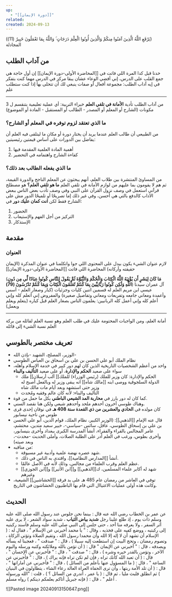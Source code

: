 ```yaml
---
up:
  - "[[دورة الإيمان]]"
related: 
created: 2024-09-13
---
```

(يَرْفَعِ اللَّهُ الَّذِينَ آمَنُوا مِنكُمْ وَالَّذِينَ أُوتُوا الْعِلْمَ دَرَجَاتٍ ۚ وَاللَّهُ بِمَا تَعْمَلُونَ خَبِيرٌ (11)) المجادلة
## من آداب الطلب
خدنا قبل كدا المرة اللي فاتت في [[المحاضرة الأولى-دورة الإيمان]] إن أول حاجة هي جمع القلب على الدرس، إني أفضي الوعاء عشان يبقا مركز في الدرس مهما كنت بتفكر في إيه
آداب الطلب: مجموعة أفعال أو صفات ينبغي لك أن تتحلى بها إذا كنت ستطلب علم

---
من آداب الطلب تأدية **الأمانة في تلقي العلم**
خبراء التربية: أي عملية تعليمية بتنقسم ل 3 مكونات (الشارح أو المعلم أو المصدر - الطالب أو المستقبل - المادة أو الموضوع)
### ما الذي تعتقد لزوم توفره في المعلم أو الشارح؟
من الطبيعي أن طالب العلم عندما يريد أن يختار دورة أو مكان ما ليتلقى فيه العلم أن يفاضل بين الدورات على أساس قيمتين رئيسيتين:
1. أهمية المادة العلمية المقدمة فيها
2. كفاءة الشارح واهتمامه في التحضير
### ما الذي يفعله الطالب بعد ذلك؟
من المساوئ المنتشرة بين طلاب العلم، أنهم يبحثون عن المعلم الناجح والدورة القيمة، ثم هم لا يقومون بما عليهم من لوازم الأمانة في تلقي العلم
**ما هو تلقي العلم؟** هو مصطلح قرآني استعمل في وصف نزول القرآن على النبي وفي وصف تأدب بعض الناس ببعض الآداب كالدفع بالتي هي أحسن، وفي غير ذلك إما تصريحًا أو تلميحًا
الدور مش على الشارح فقط لكن **انت كمان عليك دور** في:
1. الحضور
2. التركيز من أجل الفهم والإستيعاب
3. الإستذكار
## مقدمة
### العنوان
لازم عنوان الشيء يكون بيدل على المحتوى اللي جوا
واتكلمنا في عنوان المذكرة (الإيمان حقيقته وأركانه) المحاضرة اللي فاتت [[المحاضرة الأولى-دورة الإيمان]]

(**مَا كَانَ لِبَشَرٍ أَن يُؤْتِيَهُ اللَّهُ الْكِتَابَ وَالْحُكْمَ وَالنُّبُوَّةَ ثُمَّ يَقُولَ لِلنَّاسِ كُونُوا عِبَادًا لِّي مِن دُونِ اللَّهِ وَلَٰكِن كُونُوا رَبَّانِيِّينَ بِمَا كُنتُمْ تُعَلِّمُونَ الْكِتَابَ وَبِمَا كُنتُمْ تَدْرُسُونَ (79)**) آل عمران
سيدنا عيسى ابن مريم
العلم له قسمين اتنين كليات وجزئيات (كبار وصغار العلم - أسس وأعمدة ومعاني جامعه وتفريعات ومعاني وتفاصيل صغيرة) والمفروض إني أتعلم كله وإني أعلم كله وإني أعمل كله
الربانيين: يعلمون الناس بصغار العلم قبل كباره (يتعلم ويعلم ويعمل)

---
أمانة العلم، ومن الواجبات المحتومة عليك في طلب العلم وهو نسبة العلم لقائله
من بركة العلم نسبة الشيء إلى قائله
## تعريف مختصر بالطوسي
- الوزير، المصلح، الشهيد -بإذن الله-
- نظام الملك أبو علي الحسن بن علي بن اسحاق بن العباس الطوسي
- واحد من أعظم الشخصيات التاريخية الذين كان لهم دور كبير في خدمة الإسلام وأهله، سواء على صعيد **الحكم والإدارة**، أو على صعيد **التأليف والبناء**
	- الحكم والإدارة: كان وزير للملك (رئيس الوزراء) للملك[[ ألب أرسلان]] ملك الدولة السلجوقية ووصى ابنه [[مالك شاه]] انه يبقى وزير له وبالفعل أصبح له وزير حتى استشهد وبعد أيام مات مالك شاه
	- التأليف والبناء: لأنه كان عالم وفقيه ومُحدث
- كما كان له دور بارز في **محاربة المد الشيعي الباطني** بكل ما حمل من قوة.
- وهناك طوسي أخرون أحدهم ملحد وأحدهم شيعي ولكن هنا نقصد السني.
- كان مولده في **الحادي والعشرين من ذي القعدة سنة 408 هـ** في نوقان إحدى قرى طوس من ناحية نيسابور
- قال عنه الإمام [[الذهبي]]: (الوزير الكبير، نظام الملك، قوام الدين، أبو علي الحسن بن علي بن إسحاق الطوسي، عاقل، سائس -سياسي-، خبير سعيد متدين، محتشم، عامر المجالس بالقراء والفقراء، أنشأ المدرسة الكبرى ببغداد وأخرى بنيسابور، وأخرى بطوس، ورغب في العلم أدر على الطلبة الصلات، وأملى الحديث -محدث-، وبعد صيته)
- من مناقبه:
	- شهد عصره نهضة علمية وأدبية غير مسبوقة.
	- أنشأ [[المدارس النظامية]]، واقتدى به الناس في ذلك.
	- عظم العلم وقرب العلماء من مجالس، وذلك لأنه في الأصل عالمًا.
	- شهد له أكابر علماء المسلمين، ك[[الذهبي]] و[[ابن الأثير]] و[[ابن الجوزي]] وغيرهم
- توفي في العاشر من رمضان عام 485 هـ على يد فرقة [[الحشاشين]] الشيعية، وكانت هذه أولى عمليات الاغتياال التي قام بها الباطنيون الحشاشون في التاريخ.

## الحديث
عن عمر بن الخطاب رضي الله عنه قال : بينما نحن جلوس عند رسول الله صلى الله عليه وسلم ذات يوم ، إذ طلع علينا رجل **شديد بياض الثياب** ، شديد سواد الشعر ، لا يرى عليه أثر السفر ، ولا يعرفه منا أحد ، حتى جلس إلى النبي صلى الله عليه وسلم فأسند ركبتيه إلى ركبتيه ، ووضع كفيه على فخذيه ، وقال : " يا محمد أخبرني عن الإسلام " ، فقال له : ( الإسلام أن تشهد أن لا إله إلا الله وأن محمدا رسول الله ، وتقيم الصلاة وتؤتي الزكاة ، وتصوم رمضان ، وتحج البيت إن استطعت إليه سبيلا ) ، قال : " صدقت " ، فعجبنا له يسأله ويصدقه ، قال : " أخبرني عن الإيمان " قال : ( أن تؤمن بالله وملائكته وكتبه ورسله واليوم الآخر ، وتؤمن بالقدر خيره وشره ) ، قال : " صدقت " ، قال : " فأخبرني عن الإحسان " ، قال : ( أن تعبد الله كأنك تراه ، فإن لم تكن تراه فإنه يراك ) ، قال : " فأخبرني عن الساعة " ، قال : ( ما المسؤول عنها بأعلم من السائل ) ، قال : " فأخبرني عن أماراتها " ، قال : ( أن تلد الأمة ربتها ، وأن ترى الحفاة العراة العالة رعاء الشاء ، يتطاولون في البنيان ) ثم انطلق فلبث مليا ، ثم قال : ( يا عمر ، أتدري من السائل ؟ ) ، قلت : "الله ورسوله أعلم " ، قال : ( فإنه جبريل أتاكم يعلمكم دينكم ) رواه مسلم .

![[Pasted image 20240913150647.png]]